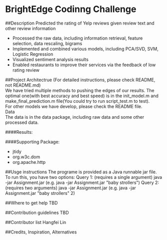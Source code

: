 BrightEdge Codinng Challenge
===============
##Description
Predicted the rating of Yelp reviews given review text and other review information
- Processed the raw data, including information retrieval, feature selection, data rescaling, bigrams
- Implemented and combined various models, including PCA/SVD, SVM, Logistic Regression
- Visualized sentiment analysis results
- Enabled restaurants to improve their services via the feedback of low rating review

##Project Architectrue
(For detailed instructions, please check README, not README.md)  
We have tried multiple methods to pushing the edges of our results. The optimal one(with best accuracy and best speed) is in the init_model.m and make_final_prediction.m file(You could try to run script_test.m to test).  
For other models we have develop, please check the README file.  
Data  
The data is in the data package, including raw data and some other processed data.

####Results:


####Supporting Package:
- jtidy
- org.w3c.dom
- org.apache.http

##Usge instructions 
The programe is provided as a Java runnable jar file. 
To run this, you have two options: 
  Query 1: (requires a single argument) 
  java -jar Assignment.jar <keyword> (e.g. java -jar Assignment.jar "baby strollers") 
  Query 2: (requires two arguments) 
  java -jar Assignment.jar <keyword> <page number> (e.g. java -jar Assignment.jar "baby strollers" 2) 


##Where to get help
TBD

##Contribution guidelines
TBD

##Contributor list
Hangfei Lin

##Credits, Inspiration, Alternatives
